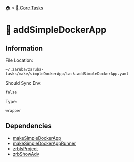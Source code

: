 <!--startTocHeader-->
[🏠](../README.md) > [🥝 Core Tasks](README.md)
# 🐳 addSimpleDockerApp
<!--endTocHeader-->

## Information

File Location:

    ~/.zaruba/zaruba-tasks/make/simpleDockerApp/task.addSimpleDockerApp.yaml

Should Sync Env:

    false

Type:

    wrapper


## Dependencies

* [makeSimpleDockerApp](make-simple-docker-app.md)
* [makeSimpleDockerAppRunner](make-simple-docker-app-runner.md)
* [zrbIsProject](zrb-is-project.md)
* [zrbShowAdv](zrb-show-adv.md)
<!--startTocSubtopic-->
<!--endTocSubtopic-->
